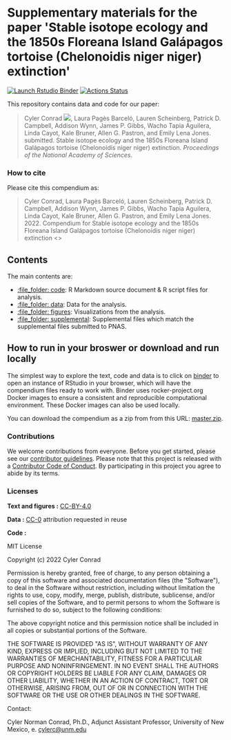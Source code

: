 # Supplementary materials for the paper 'Stable isotope ecology and the 1850s Floreana Island Galápagos tortoise (Chelonoidis niger niger) extinction'

<!-- badges: start -->

[![Launch Rstudio
Binder](http://mybinder.org/badge.svg)](https://mybinder.org/v2/gh/cylerc/14C_Antiquity/master?urlpath=rstudio)
[![Actions Status](https://github.com/cylerc/14C_Antiquity/workflows/Render%20manuscript%20on%20Docker/badge.svg)](https://github.com/cylerc/14C_Antiquity/actions)

<!-- badges: end -->

This repository contains data and code for our paper:

> Cyler Conrad [![](https://orcid.org/sites/default/files/images/orcid_16x16.png)](https://orcid.org/0000-0003-4659-2884), Laura Pagès Barceló, Lauren Scheinberg, Patrick D. Campbell, Addison Wynn, James P. Gibbs, Wacho Tapia Aguilera, Linda Cayot, Kale Bruner, Allen G. Pastron, and Emily Lena Jones. submitted. Stable isotope ecology and the 1850s Floreana Island Galápagos tortoise (Chelonoidis niger niger) extinction. *Proceedings of the National Academy of Sciences*.

### How to cite

Please cite this compendium as:

> Cyler Conrad, Laura Pagès Barceló, Lauren Scheinberg, Patrick D. Campbell, Addison Wynn, James P. Gibbs, Wacho Tapia Aguilera, Linda Cayot, Kale Bruner, Allen G. Pastron, and Emily Lena Jones. 2022. Compendium for Stable isotope ecology and the 1850s Floreana Island Galápagos tortoise (Chelonoidis niger niger) extinction <> <!-- get DOI from osf.io -->

## Contents

The main contents are:

  - [:file\_folder: code](/code): R Markdown source document & R script files for analysis.
  - [:file\_folder: data](/data): Data for the analysis.  
  - [:file\_folder: figures](/figures): Visualizations from the analysis.
  - [:file\_folder: supplemental](/supplemental): Supplemental files which match the supplemental files submitted to PNAS.   

## How to run in your broswer or download and run locally

The simplest way to explore the text, code and data is to click on
[binder](https://mybinder.org/v2/gh/cylerc/GalapagosTortoise/master?urlpath=rstudio)
to open an instance of RStudio in your browser, which will have the
compendium files ready to work with. Binder uses rocker-project.org
Docker images to ensure a consistent and reproducible computational
environment. These Docker images can also be used locally.

You can download the compendium as a zip from from this URL:
[master.zip](/archive/master.zip). 

### Contributions

We welcome contributions from everyone. Before you get started, please
see our [contributor guidelines](CONTRIBUTING.md). Please note that this
project is released with a [Contributor Code of Conduct](CONDUCT.md). By
participating in this project you agree to abide by its terms.

### Licenses

**Text and figures :**
[CC-BY-4.0](http://creativecommons.org/licenses/by/4.0/)

**Data :** [CC-0](http://creativecommons.org/publicdomain/zero/1.0/)
attribution requested in reuse

**Code :** 

MIT License

Copyright (c) 2022 Cyler Conrad

Permission is hereby granted, free of charge, to any person obtaining a copy of this software and associated documentation files (the "Software"), to deal in the Software without restriction, including without limitation the rights to use, copy, modify, merge, publish, distribute, sublicense, and/or sell copies of the Software, and to permit persons to whom the Software is furnished to do so, subject to the following conditions:

The above copyright notice and this permission notice shall be included in all copies or substantial portions of the Software.

THE SOFTWARE IS PROVIDED "AS IS", WITHOUT WARRANTY OF ANY KIND, EXPRESS OR IMPLIED, INCLUDING BUT NOT LIMITED TO THE WARRANTIES OF MERCHANTABILITY, FITNESS FOR A PARTICULAR PURPOSE AND NONINFRINGEMENT. IN NO EVENT SHALL THE AUTHORS OR COPYRIGHT HOLDERS BE LIABLE FOR ANY CLAIM, DAMAGES OR OTHER LIABILITY, WHETHER IN AN ACTION OF CONTRACT, TORT OR OTHERWISE, ARISING FROM, OUT OF OR IN CONNECTION WITH THE SOFTWARE OR THE USE OR OTHER DEALINGS IN THE SOFTWARE.

Contact:

Cyler Norman Conrad, Ph.D., Adjunct Assistant Professor, University of New Mexico, e. cylerc@unm.edu
